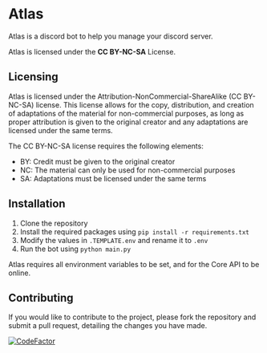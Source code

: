 # Atlas

Atlas is a discord bot to help you manage your discord server. 

Atlas is licensed under the **CC BY-NC-SA** License.

## Licensing
Atlas is licensed under the Attribution-NonCommercial-ShareAlike (CC BY-NC-SA) license. This license allows for the copy, distribution, and creation of adaptations of the material for non-commercial purposes, as long as proper attribution is given to the original creator and any adaptations are licensed under the same terms.

The CC BY-NC-SA license requires the following elements:
* BY: Credit must be given to the original creator
* NC: The material can only be used for non-commercial purposes
* SA: Adaptations must be licensed under the same terms

## Installation
1. Clone the repository
2. Install the required packages using `pip install -r requirements.txt`
3. Modify the values in `.TEMPLATE.env` and rename it to `.env`
4. Run the bot using `python main.py`

Atlas requires all environment variables to be set, and for the Core API to be online.

## Contributing
If you would like to contribute to the project, please fork the repository and submit a pull request, detailing the changes you have made.


[![CodeFactor](https://www.codefactor.io/repository/github/markination/atlas/badge)](https://www.codefactor.io/repository/github/markination/atlas)